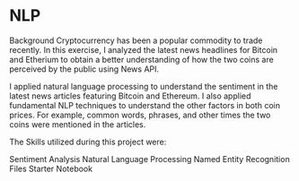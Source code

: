 # NLP
Background
Cryptocurrency has been a popular commodity to trade recently. In this exercise, I analyzed the latest news headlines for Bitcoin and Etherium to obtain a better understanding of how the two coins are perceived by the public using News API.

I applied natural language processing to understand the sentiment in the latest news articles featuring Bitcoin and Ethereum. I also applied fundamental NLP techniques to understand the other factors in both coin prices. For example, common words, phrases, and other times the two coins were mentioned in the articles. 

The Skills utilized during this project were:

Sentiment Analysis
Natural Language Processing
Named Entity Recognition
Files
Starter Notebook
